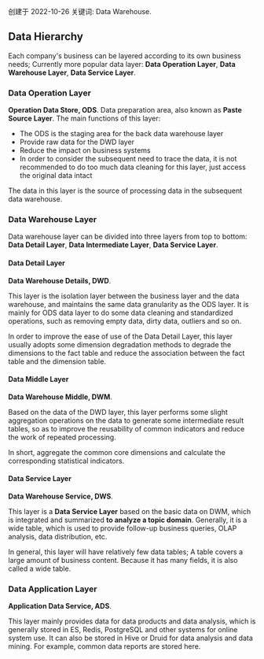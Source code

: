 创建于 2022-10-26
关键词: Data Warehouse.

## Data Hierarchy
Each company's business can be layered according to its own business needs; Currently more popular data layer: **Data Operation Layer**, **Data Warehouse Layer**, **Data Service Layer**.

### Data Operation Layer
**Operation Data Store, ODS**. Data preparation area, also known as **Paste Source Layer**. The main functions of this layer:

- The ODS is the staging area for the back data warehouse layer
- Provide raw data for the DWD layer
- Reduce the impact on business systems
- In order to consider the subsequent need to trace the data, it is not recommended to do too much data cleaning for this layer, just access the original data intact

The data in this layer is the source of processing data in the subsequent data warehouse.

### Data Warehouse Layer
Data warehouse layer can be divided into three layers from top to bottom: **Data Detail Layer**, **Data Intermediate Layer**, **Data Service Layer**.

#### Data Detail Layer
**Data Warehouse Details, DWD**.

This layer is the isolation layer between the business layer and the data warehouse, and maintains the same data granularity as the ODS layer. It is mainly for ODS data layer to do some data cleaning and standardized operations, such as removing empty data, dirty data, outliers and so on.

In order to improve the ease of use of the Data Detail Layer, this layer usually adopts some dimension degradation methods to degrade the dimensions to the fact table and reduce the association between the fact table and the dimension table.

#### Data Middle Layer
**Data Warehouse Middle, DWM**.

Based on the data of the DWD layer, this layer performs some slight aggregation operations on the data to generate some intermediate result tables, so as to improve the reusability of common indicators and reduce the work of repeated processing. 

In short, aggregate the common core dimensions and calculate the corresponding statistical indicators.

#### Data Service Layer
**Data Warehouse Service, DWS**.

This layer is a **Data Service Layer** based on the basic data on DWM, which is integrated and summarized **to analyze a topic domain**. Generally, it is a wide table, which is used to provide follow-up business queries, OLAP analysis, data distribution, etc.

In general, this layer will have relatively few data tables; A table covers a large amount of business content. Because it has many fields, it is also called a wide table.

### Data Application Layer
**Application Data Service, ADS**.

This layer mainly provides data for data products and data analysis, which is generally stored in ES, Redis, PostgreSQL and other systems for online system use. It can also be stored in Hive or Druid for data analysis and data mining. For example, common data reports are stored here.